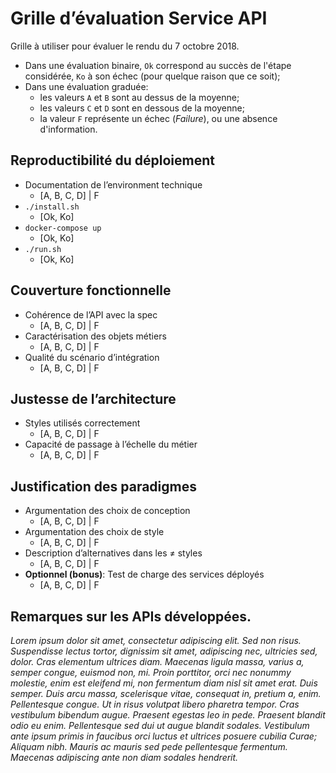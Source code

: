 # Grille d’évaluation Service API

Grille à utiliser pour évaluer le rendu du 7 octobre 2018.

  - Dans une évaluation binaire, `Ok` correspond au succès de l'étape considérée, `Ko` à son échec (pour quelque raison que ce soit);
  - Dans une évaluation graduée: 
    - les valeurs `A` et `B` sont au dessus de la moyenne;
    - les valeurs `C` et `D` sont en dessous de la moyenne;
    - la valeur `F` représente un échec (_Failure_), ou une absence d'information.

## Reproductibilité du déploiement

 - Documentation de l’environment technique 	
    - [A, B, C, D] | F
 - `./install.sh `
    - [Ok, Ko]
 - `docker-compose up` 
    - [Ok, Ko]
 - `./run.sh`	
    - [Ok, Ko]

## Couverture fonctionnelle

 - Cohérence de l’API avec la spec
     - [A, B, C, D] | F
 - Caractérisation des objets métiers			
     - [A, B, C, D] | F 
 - Qualité du scénario d’intégration			
     - [A, B, C, D] | F 

## Justesse de l’architecture
 - Styles utilisés correctement	
    - [A, B, C, D] | F
 - Capacité de passage à l’échelle du métier	
 	- [A, B, C, D] | F

## Justification des paradigmes

 - Argumentation des choix de conception		
     - [A, B, C, D] | F
 - Argumentation des choix de style
     - [A, B, C, D] | F
 - Description d’alternatives dans les ≠ styles
     - [A, B, C, D] | F
 - **Optionnel (bonus)**: Test de charge des services déployés
     - [A, B, C, D] | F

## Remarques sur les APIs développées.

_Lorem ipsum dolor sit amet, consectetur adipiscing elit. Sed non risus. Suspendisse lectus tortor, dignissim sit amet, adipiscing nec, ultricies sed, dolor. Cras elementum ultrices diam. Maecenas ligula massa, varius a, semper congue, euismod non, mi. Proin porttitor, orci nec nonummy molestie, enim est eleifend mi, non fermentum diam nisl sit amet erat. Duis semper. Duis arcu massa, scelerisque vitae, consequat in, pretium a, enim. Pellentesque congue. Ut in risus volutpat libero pharetra tempor. Cras vestibulum bibendum augue. Praesent egestas leo in pede. Praesent blandit odio eu enim. Pellentesque sed dui ut augue blandit sodales. Vestibulum ante ipsum primis in faucibus orci luctus et ultrices posuere cubilia Curae; Aliquam nibh. Mauris ac mauris sed pede pellentesque fermentum. Maecenas adipiscing ante non diam sodales hendrerit._
